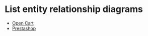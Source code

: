 # List entity relationship diagrams

- [Open Cart](https://raw.githubusercontent.com/ngocdo1987/entity-relationship-diagram/master/opencart.png)
- [Prestashop](https://raw.githubusercontent.com/ngocdo1987/entity-relationship-diagram/master/prestashop.png)